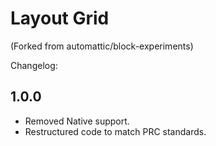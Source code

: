 # Layout Grid
(Forked from automattic/block-experiments)

Changelog:

## 1.0.0
- Removed Native support.
- Restructured code to match PRC standards.
